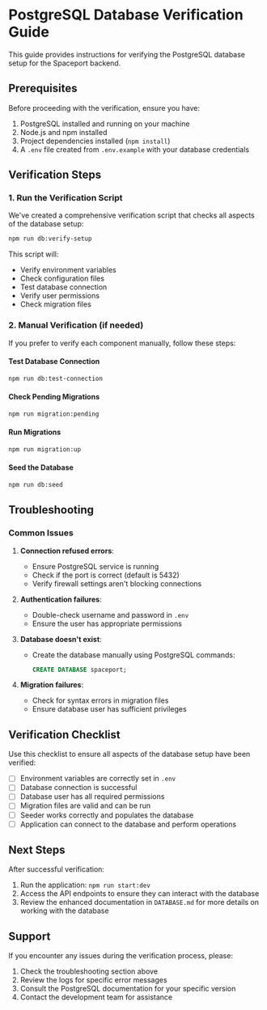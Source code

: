 # PostgreSQL Database Verification Guide

This guide provides instructions for verifying the PostgreSQL database setup for the Spaceport backend.

## Prerequisites

Before proceeding with the verification, ensure you have:

1. PostgreSQL installed and running on your machine
2. Node.js and npm installed
3. Project dependencies installed (`npm install`)
4. A `.env` file created from `.env.example` with your database credentials

## Verification Steps

### 1. Run the Verification Script

We've created a comprehensive verification script that checks all aspects of the database setup:

```bash
npm run db:verify-setup
```

This script will:

- Verify environment variables
- Check configuration files
- Test database connection
- Verify user permissions
- Check migration files

### 2. Manual Verification (if needed)

If you prefer to verify each component manually, follow these steps:

#### Test Database Connection

```bash
npm run db:test-connection
```

#### Check Pending Migrations

```bash
npm run migration:pending
```

#### Run Migrations

```bash
npm run migration:up
```

#### Seed the Database

```bash
npm run db:seed
```

## Troubleshooting

### Common Issues

1. **Connection refused errors**:

   - Ensure PostgreSQL service is running
   - Check if the port is correct (default is 5432)
   - Verify firewall settings aren't blocking connections

2. **Authentication failures**:

   - Double-check username and password in `.env`
   - Ensure the user has appropriate permissions

3. **Database doesn't exist**:

   - Create the database manually using PostgreSQL commands:
     ```sql
     CREATE DATABASE spaceport;
     ```

4. **Migration failures**:
   - Check for syntax errors in migration files
   - Ensure database user has sufficient privileges

## Verification Checklist

Use this checklist to ensure all aspects of the database setup have been verified:

- [ ] Environment variables are correctly set in `.env`
- [ ] Database connection is successful
- [ ] Database user has all required permissions
- [ ] Migration files are valid and can be run
- [ ] Seeder works correctly and populates the database
- [ ] Application can connect to the database and perform operations

## Next Steps

After successful verification:

1. Run the application: `npm run start:dev`
2. Access the API endpoints to ensure they can interact with the database
3. Review the enhanced documentation in `DATABASE.md` for more details on working with the database

## Support

If you encounter any issues during the verification process, please:

1. Check the troubleshooting section above
2. Review the logs for specific error messages
3. Consult the PostgreSQL documentation for your specific version
4. Contact the development team for assistance
